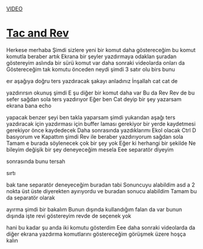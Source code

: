 [VIDEO](https://youtu.be/HfkMWo9ogh0)

# [Tac and Rev](https://youtu.be/HfkMWo9ogh0)


Herkese merhaba Şimdi sizlere yeni bir
komut daha göstereceğim bu komut komutla
beraber artık Ekrana bir şeyler
yazdırmaya
odaklan şuradan göstereyim aslında bir
sürü komut var daha sonraki videolarda
onları da Göstereceğim
tak komutu önceden
neydi şimdi 3 satır olu birs bunu

eır aşağıya doğru ters yazdıracak şakayı
anladınız
İnşallah cat cat de

yazdırırsın okunuş şimdi
E şu diğer bir komut daha var Bu da Rev
Rev de bu sefer sağdan sola ters
yazdırıyor Eğer ben Cat deyip bir şey
yazarsam ekrana bana echo

yapacak benzer şeyi ben takla yaparsam
şimdi yukarıdan aşağı ters yazdıracak
için yazdırması için buffer laması
gerekiyor bir yerde kaydetmesi gerekiyor
önce kaydedecek Daha sonrasında
yazdıklarımı Ekol olacak Ctrl D
basıyorum ve Kapattım şimdi Rev ile
beraber
yazdırıyorum sağdan
sola
Tamam
e burada söylenecek çok bir şey
yok Eğer ki herhangi bir şekilde Ne
bileyim
değişik bir şey deneyeceğim
mesela
Eee separatör diyeyim

sonrasında bunu tersah

sırtı

bak tane separatör
deneyeceğim buradan tabi Sonuncuyu
alabildim asd a 2 nokta üst üste
diyerekten ayırıyordu ve buradan sonucu
alabildim Tamam bu da separatör olarak

ayırma şimdi bir bakalım Bunun dışında
kullandığım falan da var bunun dışında
işte revi göstereyim
revde de seçenek yok

hani bu
kadar şu anda iki komutu gösterdim Eee
daha sonraki videolarda
da diğer ekrana yazdırma komutlarını
göstereceğim görüşmek üzere hoşça kalın